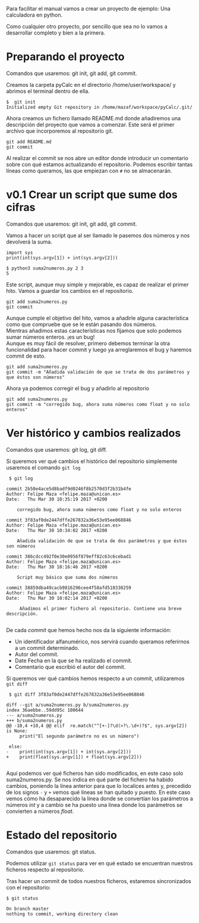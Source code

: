 Para facilitar el manual vamos a crear un proyecto de ejemplo: Una calculadora en python.

Como cualquier otro proyecto, por sencillo que sea no lo vamos a desarrollar completo y bien a la primera. 

# Preparando el proyecto

Comandos que usaremos: git init, git add, git commit.

Creamos la carpeta pyCalc en el directorio /home/user/workspace/ y abrimos el terminal dentro de ella.

```
$  git init
Initialized empty Git repository in /home/mazaf/workspace/pyCalc/.git/
```

Ahora creamos un fichero llamado README.md donde añadiremos una descripción del proyecto que vamos a comenzar. Este será el primer archivo que incorporemos al repositorio git.

```
git add README.md 
git commit
```

Al realizar el commit se nos abre un editor donde introducir un comentario sobre con qué estamos actualizando el repositorio. Podemos escribir tantas líneas como queramos, las  que empiezan con `#` no se almacenarán.

# v0.1 Crear un script que sume dos cifras

Comandos que usaremos: git init, git add, git commit.

Vamos a hacer un script que al ser llamado le pasemos dos números y nos devolverá la suma.

```
import sys
print(int(sys.argv[1]) + int(sys.argv[2]))

$ python3 suma2numeros.py 2 3
5
```

Este script, aunque muy simple y mejorable, es capaz de realizar el primer hito. Vamos a guardar los cambios en el repositorio.

```
git add suma2numeros.py 
git commit 
```

Aunque cumple el objetivo del hito, vamos a añadirle alguna característica como que compruebe que se le están pasando dos números.  
Mientras añadimos estas características nos fijamos que solo podemos sumar números enteros. ¡es un bug!  
Aunque es muy fácil de resolver, primero debemos terminar la otra funcionalidad para hacer commit y luego ya arreglaremos el bug y haremos commit de esto.

```
git add suma2numeros.py 
git commit -m "Añadida validación de que se trata de dos parámetros y que éstos son números"
```

Ahora ya podemos corregir el bug y añadirlo al repositorio

```
git add suma2numeros.py 
git commit -m "corregido bug, ahora suma números como float y no solo enteros"
```

# Ver histórico y cambios realizados

Comandos que usaremos: git log, git diff.

Si queremos ver qué cambios el histórico del repositorio simplemente usaremos el comando `git log`

     $ git log  
     
     
```   
commit 2b50e4ace5d8badf9d0246f8b2570d3f2b31b4fe  
Author: Felipe Maza <felipe.maza@unican.es>  
Date:   Thu Mar 30 10:35:19 2017 +0200

    corregido bug, ahora suma números como float y no solo enteros

commit 3f83af0de2447dffe267832a36e53e95ee068846  
Author: Felipe Maza <felipe.maza@unican.es>  
Date:   Thu Mar 30 10:34:02 2017 +0200

    Añadida validación de que se trata de dos parámetros y que éstos son números

commit 386cdcc492f0e30e0956f879eff82c63c6cebad1  
Author: Felipe Maza <felipe.maza@unican.es>  
Date:   Thu Mar 30 10:16:46 2017 +0200

    Script muy básico que suma dos números

commit 38859dba49cacb9816296cee4f58afd510330259  
Author: Felipe Maza <felipe.maza@unican.es> 
Date:   Thu Mar 30 10:02:14 2017 +0200

     Añadimos el primer fichero al repositorio. Contiene una breve descripción.
 
```

De cada _commit_ que hemos hecho nos da la siguiente información:
* Un identificador alfanumérico, nos servirá cuando queramos referirnos a un commit determinado.
* Autor del commit.
* Date Fecha en la que se ha realizado el commit.
* Comentario que escribió el autor del commit.


Si queremos ver qué cambios hemos respecto a un commit, utilizaremos `git diff`

     $ git diff 3f83af0de2447dffe267832a36e53e95ee068846
```     
diff --git a/suma2numeros.py b/suma2numeros.py
index 36aebbe..59dd95c 100644
--- a/suma2numeros.py
+++ b/suma2numeros.py
@@ -10,4 +10,4 @@ elif  re.match("^[+-]?\d(>?\.\d+)?$", sys.argv[2]) is None:
     print("El segundo parámetro no es un número")
 
 else:
-    print(int(sys.argv[1]) + int(sys.argv[2]))
+    print(float(sys.argv[1]) + float(sys.argv[2]))


```
Aquí podemos ver qué ficheros han sido modificados, en este caso solo suma2numeros.py. Se nos indica en qué parte del fichero ha habido cambios, poniendo la línea anterior para que lo localices antes y, precedido de los signos `-` y `+` vemos qué líneas se han quitado y puesto.
En este caso vemos cómo ha desaparecido la línea donde se convertían los parámetros a números _int_ y a cambio se ha puesto una línea donde los parámetros se convierten a números _float_.

# Estado del repositorio
Comandos que usaremos: git status.

Podemos utilizar `git status` para ver en qué estado se encuentran nuestros ficheros respecto al repositorio.

Tras hacer un commit de todos nuestros ficheros, estaremos sincronizados con el repositorio:

    $ git status
    
    On branch master
    nothing to commit, working directory clean

